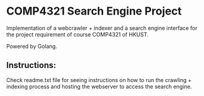 # COMP4321 Search Engine Project
Implementation of a webcrawler + indexer and a search engine interface for the project requirement of course COMP4321 of HKUST. 

Powered by Golang.

## Instructions:
Check readme.txt file for seeing instructions on how to run the crawling + indexing process and hosting the webserver to access the search engine.
